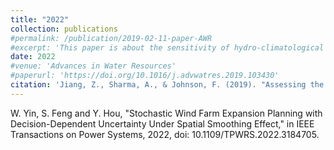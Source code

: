 ```yaml
---
title: "2022"
collection: publications
#permalink: /publication/2019-02-11-paper-AWR
#excerpt: 'This paper is about the sensitivity of hydro-climatological change detection methods to model uncertainty and bias.'
date: 2022
#venue: 'Advances in Water Resources'
#paperurl: 'https://doi.org/10.1016/j.advwatres.2019.103430'
citation: 'Jiang, Z., Sharma, A., & Johnson, F. (2019). "Assessing the sensitivity of hydro-climatological change detection methods to model uncertainty and bias." <i>Advances in Water Resources</i>. 134, 103430.'
---
```

W. Yin, S. Feng and Y. Hou, "Stochastic Wind Farm Expansion Planning with Decision-Dependent Uncertainty Under Spatial Smoothing Effect," in IEEE Transactions on Power Systems, 2022, doi: 10.1109/TPWRS.2022.3184705.
